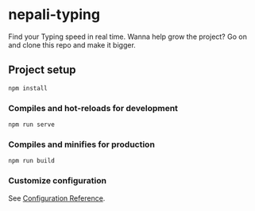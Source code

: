# nepali-typing
Find your Typing speed in real time. Wanna help grow the project? Go on and clone this repo and make it bigger.

## Project setup
```
npm install
```

### Compiles and hot-reloads for development
```
npm run serve
```

### Compiles and minifies for production
```
npm run build
```

### Customize configuration
See [Configuration Reference](https://cli.vuejs.org/config/).
